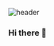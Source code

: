 ![header](https://capsule-render.vercel.app/api?type=wave&color=auto&height=300&section=header&text=Gil-Hong-Bae&fontSize=90&desc=Thank%20you%20for%20visiting%20my%20GitHub.&descAlignY=57&descAlign=62)

### Hi there 👋

<!--
**cHr1s0Gil/cHr1s0Gil** is a ✨ _special_ ✨ repository because its `README.md` (this file) appears on your GitHub profile.

Here are some ideas to get you started:

- 🔭 I’m currently working on ...
- 🌱 I’m currently learning ...
- 👯 I’m looking to collaborate on ...
- 🤔 I’m looking for help with ...
- 💬 Ask me about ...
- 📫 How to reach me: ...
- 😄 Pronouns: ...
- ⚡ Fun fact: ...
-->
